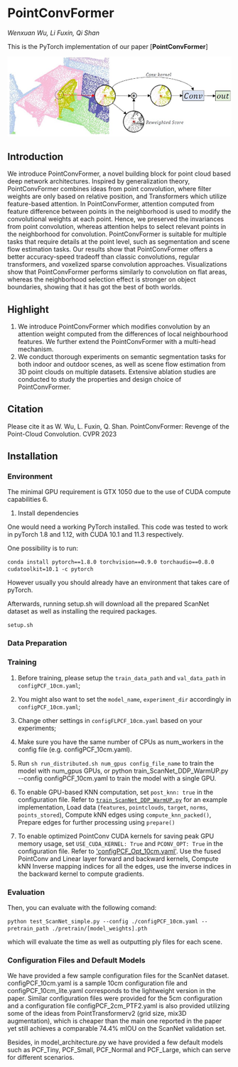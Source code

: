 # PointConvFormer
*Wenxuan Wu, Li Fuxin, Qi Shan*

This is the PyTorch implementation of our paper [**PointConvFormer**]
<div align="center">
    <img src="figs/pcf.jpg">
</div>

## Introduction

We introduce PointConvFormer, a novel building block for point cloud based deep network architectures. Inspired
by generalization theory, PointConvFormer combines ideas from point convolution, where filter weights are only based
on relative position, and Transformers which utilize feature-based attention. In PointConvFormer, attention computed
from feature difference between points in the neighborhood is used to modify the convolutional weights at each point.
Hence, we preserved the invariances from point convolution, whereas attention helps to select relevant points in the
neighborhood for convolution. PointConvFormer is suitable for multiple tasks that require details at the point level, such
as segmentation and scene flow estimation tasks. Our results show that PointConvFormer offers a better accuracy-speed
tradeoff than classic convolutions, regular transformers, and voxelized sparse convolution approaches. Visualizations
show that PointConvFormer performs similarly to convolution on flat areas, whereas the neighborhood selection effect is stronger on object boundaries, showing that it has got the best of both worlds.

## Highlight
1. We introduce PointConvFormer which modifies convolution by an attention weight computed from the  differences of local neighbourhood features. We further extend the PointConvFormer with a multi-head mechanism.
2. We conduct thorough experiments on semantic segmentation tasks for both indoor and outdoor scenes, as well as  scene flow estimation from 3D point clouds on multiple datasets. Extensive ablation studies are conducted to study the properties and design choice of PointConvFormer.

## Citation
Please cite it as W. Wu, L. Fuxin, Q. Shan. PointConvFormer: Revenge of the Point-Cloud Convolution. CVPR 2023

## Installation

### Environment
The minimal GPU requirement is GTX 1050 due to the use of CUDA compute capabilities 6.

1. Install dependencies

One would need a working PyTorch installed. This code was tested to work in pyTorch 1.8 and 1.12, with CUDA 10.1 and 11.3 respectively.

One possibility is to run: 
```
conda install pytorch==1.8.0 torchvision==0.9.0 torchaudio==0.8.0 cudatoolkit=10.1 -c pytorch
```
However usually you should already have an environment that takes care of pyTorch.

Afterwards, running setup.sh will download all the prepared ScanNet dataset as well as installing the required packages. 

```
setup.sh
```

### Data Preparation

### Training

1. Before training, please setup the `train_data_path` and `val_data_path` in `configPCF_10cm.yaml`;

2. You might also want to set the `model_name`, `experiment_dir` accordingly in `configPCF_10cm.yaml`;

4. Change other settings in `configFLPCF_10cm.yaml` based on your experiments;

5. Make sure you have the same number of CPUs as num_workers in the config file (e.g. configPCF_10cm.yaml).

6. Run ```sh run_distributed.sh num_gpus config_file_name``` to train the model with num_gpus GPUs, or python train_ScanNet_DDP_WarmUP.py --config configPCF_10cm.yaml to train the model with a single GPU.

7. To enable GPU-based KNN computation, set `post_knn: true` in the configuration file. Refer to [`train_ScanNet_DDP_WarmUP.py`](./train_ScanNet_DDP_WarmP.py) for an example implementation, Load data (`features`, `pointclouds`, `target`, `norms`, `points_stored`), Compute kNN edges using `compute_knn_packed()`, Prepare edges for further processing using `prepare()`

8. To enable optimized PointConv CUDA kernels for saving peak GPU memory usage, set `USE_CUDA_KERNEL: True` and `PCONV_OPT: True` in the configuration file. Refer to ['configPCF_Opt_10cm.yaml'](./configs/configPCF_Opt_10cm.yaml). Use the fused PointConv and Linear layer forward and backward kernels, Compute kNN Inverse mapping indices for all the edges, use the inverse indices in the backward kernel to compute gradients.

### Evaluation

<!-- (Obselete Please download the pretrain weights of the models at [here](https://drive.google.com/file/d/1BShjM0PydlEX-bE7k3-fg2UBORpwUeWR/view?usp=sharing)) -->

Then, you can evaluate with the following comand:

```
python test_ScanNet_simple.py --config ./configPCF_10cm.yaml --pretrain_path ./pretrain/[model_weights].pth
```
which will evaluate the time as well as outputting ply files for each scene.

### Configuration Files and Default Models

We have provided a few sample configuration files for the ScanNet dataset. configPCF_10cm.yaml is a sample 10cm configuration file
and configPCF_10cm_lite.yaml corresponds to the lightweight version in the paper. Similar configuration files were provided for the 5cm
configuration and a configuration file configPCF_2cm_PTF2.yaml is also provided utilizing some of the ideas from PointTransformerv2
(grid size, mix3D augmentation), which is cheaper than the main one reported in the paper yet still achieves a comparable 74.4% mIOU on the ScanNet validation set.

Besides, in model_architecture.py we have provided a few default models such as PCF_Tiny, PCF_Small, PCF_Normal and PCF_Large, which can serve for different scenarios.
